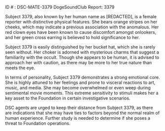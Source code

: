 ID # : DSC-MATE-3379
DogeSoundClub Report: 3379

Subject 3379, also known by her human name as [REDACTED], is a female reporter with distinctive physical features. She bears orange stripes on her cheeks, which may indicate a previous association with the anomalous. Her red clown eyes have been known to cause discomfort amongst onlookers, and her green cross earring is believed to hold significance to her.

Subject 3379 is easily distinguished by her bucket hat, which she is rarely seen without. Her choker is adorned with mysterious charms that suggest a familiarity with the occult. Though she appears to be human, it is advised to approach her with caution, as there may be more to her true nature than meets the eye.

In terms of personality, Subject 3379 demonstrates a strong emotional core. She is highly attuned to her feelings and prone to visceral reactions to art, music, and media. She may become overwhelmed or even weep during sentimental movie moments. This extreme sensitivity to stimuli makes her a key asset to the Foundation in certain investigative scenarios.

DSC agents are urged to keep their distance from Subject 3379, as there are indications that she may have ties to factors beyond the normal realm of human experience. Further study is needed to determine if she poses a threat to Foundation operations.